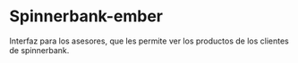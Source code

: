 # Spinnerbank-ember

Interfaz para los asesores, que les permite ver los productos de los clientes de spinnerbank.
